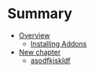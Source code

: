 # Summary

* [Overview](README.md)
   * [Installing Addons](installing_addons.md)
* [New chapter](new_chapter.md)
   * [asodfkjskldf](asodfkjskldf.md)

